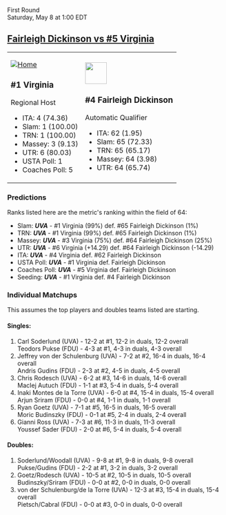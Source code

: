 First Round  
Saturday, May 8 at 1:00 EDT
## [Fairleigh Dickinson vs #5 Virginia](https://www.ncaa.com/game/5833378) 

<table><tr><td>  

[![Home](https://www.ncaa.com/sites/default/files/images/logos/schools/v/virginia.70.png)](../index.md)  

### #1 Virginia  

Regional Host  
- ITA: 4 (74.36)  
- Slam: 1 (100.00)  
- TRN: 1 (100.00)  
- Massey: 3 (9.13)  
- UTR: 6 (80.03)  
- USTA Poll: 1  
- Coaches Poll: 5  

</td><td>  

[<img src="https://www.ncaa.com/sites/default/files/images/logos/schools/f/fairleigh-dickinson.70.png" width="50" height="50" />](../index.md)  

### #4 Fairleigh Dickinson  

Automatic Qualifier  
- ITA: 62 (1.95)  
- Slam: 65 (72.33)  
- TRN: 65 (65.17)  
- Massey: 64 (3.98)  
- UTR: 64 (65.74)  

</td></tr></table>  

### Predictions  

Ranks listed here are the metric's ranking within the field of 64:  
- Slam: ***UVA*** - #1 Virginia (99%) def. #65 Fairleigh Dickinson (1%)  
- TRN: ***UVA*** - #1 Virginia (99%) def. #65 Fairleigh Dickinson (1%)  
- Massey: ***UVA*** - #3 Virginia (75%) def. #64 Fairleigh Dickinson (25%)  
- UTR: ***UVA*** - #6 Virginia (+14.29) def. #64 Fairleigh Dickinson (-14.29)  
- ITA: ***UVA*** - #4 Virginia def. #62 Fairleigh Dickinson  
- USTA Poll: ***UVA*** - #1 Virginia def. Fairleigh Dickinson  
- Coaches Poll: ***UVA*** - #5 Virginia def. Fairleigh Dickinson  
- Seeding: ***UVA*** - #1 Virginia def. #4 Fairleigh Dickinson  

### Individual Matchups  

This assumes the top players and doubles teams listed are starting.  

#### Singles:  
1. Carl Soderlund (UVA) - 12-2 at #1, 12-2 in duals, 12-2 overall  
   Teodors Pukse (FDU) - 4-3 at #1, 4-3 in duals, 4-3 overall
2. Jeffrey von der Schulenburg (UVA) - 7-2 at #2, 16-4 in duals, 16-4 overall  
   Andris Gudins (FDU) - 2-3 at #2, 4-5 in duals, 4-5 overall
3. Chris Rodesch (UVA) - 6-2 at #3, 14-6 in duals, 14-6 overall  
   MacIej Autuch (FDU) - 1-1 at #3, 5-4 in duals, 5-4 overall
4. Inaki Montes de la Torre (UVA) - 6-0 at #4, 15-4 in duals, 15-4 overall  
   Arjun Sriram (FDU) - 0-0 at #4, 1-1 in duals, 1-1 overall
5. Ryan Goetz (UVA) - 7-1 at #5, 16-5 in duals, 16-5 overall  
   Moric Budinszky (FDU) - 0-1 at #5, 2-4 in duals, 2-4 overall
6. Gianni Ross (UVA) - 7-3 at #6, 11-3 in duals, 11-3 overall  
   Youssef Sader (FDU) - 2-0 at #6, 5-4 in duals, 5-4 overall

#### Doubles:  
1. Soderlund/Woodall (UVA) - 9-8 at #1, 9-8 in duals, 9-8 overall  
   Pukse/Gudins (FDU) - 2-2 at #1, 3-2 in duals, 3-2 overall
2. Goetz/Rodesch (UVA) - 10-5 at #2, 10-5 in duals, 10-5 overall  
   Budinszky/Sriram (FDU) - 0-0 at #2, 0-0 in duals, 0-0 overall
3. von der Schulenburg/de la Torre (UVA) - 12-3 at #3, 15-4 in duals, 15-4 overall  
   Pietsch/Cabral (FDU) - 0-0 at #3, 0-0 in duals, 0-0 overall